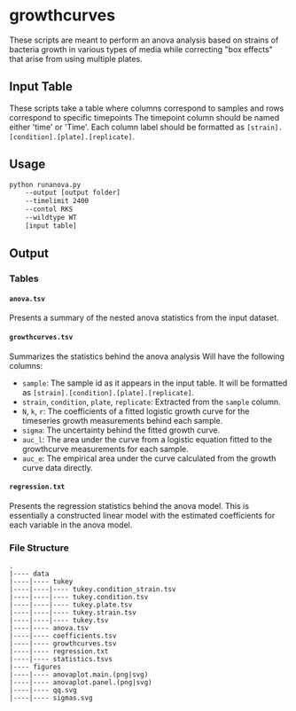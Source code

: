 # growthcurves
These scripts are meant to perform an anova analysis based on strains of bacteria growth in various types of media while correcting "box effects" that arise from using multiple plates.
## Input Table
These scripts take a table where columns correspond to samples and rows correspond to specific timepoints
The timepoint column should be named either 'time' or 'Time'.
Each column label should be formatted as `[strain].[condition].[plate].[replicate]`.

## Usage
```bash
python runanova.py
    --output [output folder]
    --timelimit 2400 
    --contol RKS
    --wildtype WT
    [input table]
```

## Output

### Tables

#### `anova.tsv`
Presents a summary of the nested anova statistics from the input dataset.

#### `growthcurves.tsv`
Summarizes the statistics behind the anova analysis
Will have the following columns:

- `sample`: The sample id as it appears in the input table. It will be formatted as `[strain].[condition].[plate].[replicate]`.
- `strain`, `condition`, `plate`, `replicate`: Extracted from the `sample` column.
- `N`, `k`, `r`: The coefficients of a fitted logistic growth curve for the timeseries growth measurements behind each sample.
- `sigma`: The uncertainty behind the fitted growth curve.
- `auc_l`: The area under the curve from a logistic equation fitted to the growthcurve measurements for each sample.
-  `auc_e`: The empirical area under the curve calculated from the growth curve data directly. 

#### `regression.txt`
Presents the regression statistics behind the anova model. This is essentially a constructed linear model with the estimated coefficients for each variable in the anova model.



### File Structure
```
.
|---- data
|----|---- tukey
|----|----|---- tukey.condition_strain.tsv
|----|----|---- tukey.condition.tsv
|----|----|---- tukey.plate.tsv
|----|----|---- tukey.strain.tsv
|----|----|---- tukey.tsv
|----|---- anova.tsv
|----|---- coefficients.tsv
|----|---- growthcurves.tsv
|----|---- regression.txt
|----|---- statistics.tsvs
|---- figures
|----|---- anovaplot.main.(png|svg)
|----|---- anovaplot.panel.(png|svg)
|----|---- qq.svg
|----|---- sigmas.svg
````
